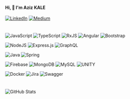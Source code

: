 #### Hi, 👋 I'm Aziz KALE

[![LinkedIn](https://img.shields.io/badge/LinkedIn-%230077B5.svg?logo=linkedin&logoColor=white)](https://linkedin.com/in/azizkale)
[![Medium](https://img.shields.io/badge/Medium-12100E?logo=medium&logoColor=white)](https://medium.com/@azizkale)

<!--[![Stack Overflow](https://img.shields.io/badge/-Stackoverflow-FE7A16?logo=stack-overflow&logoColor=white)](https://stackoverflow.com/users/13475031) -->

#

![JavaScript](https://img.shields.io/badge/javascript-%23323330.svg?logo=javascript&logoColor=yellow)
![TypeScript](https://img.shields.io/badge/typescript-%23007ACC.svg?logo=typescript&logoColor=white)
![RxJS](https://img.shields.io/badge/rxjs-%23B7178C.svg?logo=reactivex&logoColor=white)
![Angular](https://img.shields.io/badge/angular-%23DD0031.svg?logo=angular&logoColor=white)
![Bootstrap](https://img.shields.io/badge/bootstrap-%23563D7C.svg?logo=bootstrap&logoColor=white)

![NodeJS](https://img.shields.io/badge/node.js-6DA55F?logo=node.js&logoColor=white)
![Express.js](https://img.shields.io/badge/express.js-%23404d59.svg?logo=express&logoColor=%2361DAFB)
![GraphQL](https://img.shields.io/badge/-GraphQL-E10098?logo=graphql&logoColor=white)

<!--![C#](https://img.shields.io/badge/c%23-%23239120.svg?logo=c-sharp&logoColor=white) -->

![Java](https://img.shields.io/badge/java-%23ED8B00.svg?logo=java&logoColor=white)
![Spring](https://img.shields.io/badge/spring-%236DB33F.svg?logo=spring&logoColor=white)

![Firebase](https://img.shields.io/badge/firebase-%23039BE5.svg?logo=firebase)
![MongoDB](https://img.shields.io/badge/MongoDB-%234ea94b.svg?logo=mongodb&logoColor=white)
![MySQL](https://img.shields.io/badge/mysql-%2300f.svg?style=flat&logo=mysql&logoColor=white)
![UNITY](https://img.shields.io/badge/Unity-%2320232a.svg?logo=unity&logoColor=white)

![Docker](https://img.shields.io/badge/docker-%230db7ed.svg?logo=docker&logoColor=white)
![Jira](https://img.shields.io/badge/jira-%230A0FFF.svg?logo=jira&logoColor=white)
![Swagger](https://img.shields.io/badge/-Swagger-%23Clojure?logo=swagger&logoColor=white)

#

[//]: # "![Adobe Illustrator](https://img.shields.io/badge/adobeillustrator-%23FF9A00.svg?logo=adobeillustrator&logoColor=white) "
[//]: # "![Adobe InDesign](https://img.shields.io/badge/Adobe%20InDesign-49021F?logo=adobeindesign&logoColor=white)"

![GitHub Stats](https://github-readme-stats.vercel.app/api?username=kaleaziz&show_icons=true&theme=radical)
